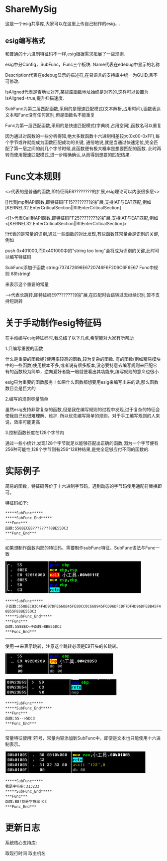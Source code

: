 ﻿# ShareMySig
这是一个esig共享库,大家可以在这里上传自己制作的esig....

## esig编写格式

和普通的十六进制特征码不一样,esig根据需求拓展了一些规则.

esig中分Config，SubFunc，Func三个板块.
Name代表在edebug中显示的名称

Description代表在edebug显示的描述符,在易语言的支持库中统一为GUID,且不可修改.

IsAligned代表是否地址对齐,某些库函数地址始终是对齐的,这样可以设置为IsAligned=true,提升扫描速度.

SubFunc为第二层匹配函数,采用的是慢速匹配模式(文本解析,占用时间),函数表达文本和Func没有任何区别,但是函数名不能重复

Func为第一层匹配函数,采用的是快速匹配模式(字典树,占用空间),函数名可以重复

因为通过对函数的一些分析得知,绝大多数函数十六进制相差较大(0x00-0xFF),每个字节或许就能成为函数匹配成功的关键,
通俗地说,就是当通过快速定位,完全匹配了第一层之间的前几个字节时候,此函数便有极大概率是想要匹配的函数.
此时再转而使用慢速匹配模式,进一步精确确认,从而得到想要的匹配结果.

# Func文本规则

<>代表的是普通的函数,即特征码E8????????的扩展,esig理论可以内嵌很多层<>

[]代表jmp到API函数,即特征码FF15????????的扩展,支持IAT与EAT匹配,例如[KERNEL32.EnterCriticalSection||RtlEnterCriticalSection]

<[]>代表Call到API函数,即特征码FF25????????的扩展,支持IAT与EAT匹配,例如<[KERNEL32.EnterCriticalSection||RtlEnterCriticalSection]>

!!代表的是常量的识别,通过一些函数的对比发现,有些函数其常量会是识别的关键,例如

push 0x401000,而0x401000中的"string too long"会将成为识别的关键,此时可以编写特征码

SubFunc添加子函数
string:737472696E6720746F6F206C6F6E67
Func中规则
68!string!

来表示这个重要的常量

-->代表长跳转,即特征码E9????????的扩展,在匹配时会跳转过去继续识别,暂不支持短跳转

# 关于手动制作esig特征码

在手动编写esig特征码时,我总结了以下几点,希望能对大家有所帮助

1.只编写重要的函数

什么是重要的函数呢?使用率较高的函数,较为复杂的函数.
有的函数(例如精易模块中的一些函数)使用根本不多,或者说有很多版本,没必要特意去编写规则来匹配它
有的函数较为简单，逆向爱好者能一眼就便看出其功能来,编写规则的意义也很小

esig只为重要的函数服务！如果什么函数都想要用esig来编写出来的话,那么函数数目会是巨大的

2.编写的规则尽量简单

虽然esig支持非常复杂的函数,但是我在编写规则的过程中发现,过于复杂的特征会使我自己也很难理解、维护.
所以优先编写简单的规则，对于手工编写规则的人来说，效率可能更高

3.控制函数长度在128个字节内

通过一些小统计,发现128个字节就足以能够匹配出正确的函数,因为一个字节便有256种可能性,128个字节则有256^128种结果,是完全足够应付不同的函数的.

# 实际例子

简易的函数，特征码等价于十六进制字节码，遇到动态的字节码使用通配符替换即可。

特征码如下:

```
*****SubFunc*****
*****SubFunc_End*****
***Func***
函数:558BECE8????????8BE55DC3
***Func_End***
```

------

如果想制作函数内部的特征码，需要制作subFunc特征，SubFunc语法与Func一致

![Eazy](README.assets/Eazy.png)

```
*****SubFunc*****
子函数:558BEC83C4F4D97DFE668B45FE80CC0C668945FCD96DFCDF7DF4D96DFE8B45F4
8B55F88BE55DC3
*****SubFunc_End*****
***Func***
函数:558BEC<子函数>8BE55DC3
***Func_End***
```

------

使用-->来表示跳转，注意这个跳转必须是E9开头的长跳转。

![LongJmp](README.assets/LongJmp.png)

![LongJmp2](README.assets/LongJmp2.png)

```
*****SubFunc*****
*****SubFunc_End*****
***Func***
函数:55-->5DC3
***Func_End***
```

------

常量特征使用!!符号，常量内容添加到SubFunc中，即便是文本也只能使用十六进制表示。

![image-20201218220722005](README.assets/image-20201218220722005.png)

```
*****SubFunc*****
我是字符串:313233
*****SubFunc_End*****
***Func***
函数:B8!我是字符串!C3
***Func_End***
```



# 更新日志

系统核心支持库:

取现行时间
取主机名